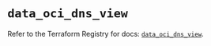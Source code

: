 # `data_oci_dns_view`

Refer to the Terraform Registry for docs: [`data_oci_dns_view`](https://registry.terraform.io/providers/oracle/oci/6.18.0/docs/data-sources/dns_view).
